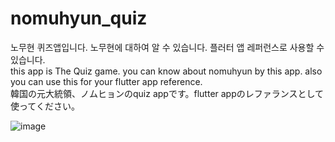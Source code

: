 # nomuhyun_quiz

노무현 퀴즈앱입니다. 노무현에 대하여 알 수 있습니다. 플러터 앱 레퍼런스로 사용할 수 있습니다.  
this app is The Quiz game. you can know about nomuhyun by this app. also you can use this for your flutter app reference.  
韓国の元大統領、ノムヒョンのquiz appです。flutter appのレファランスとして使ってください。


![image](https://user-images.githubusercontent.com/29349335/116769569-192b5600-aa78-11eb-8aa5-e53db537ee26.png)

